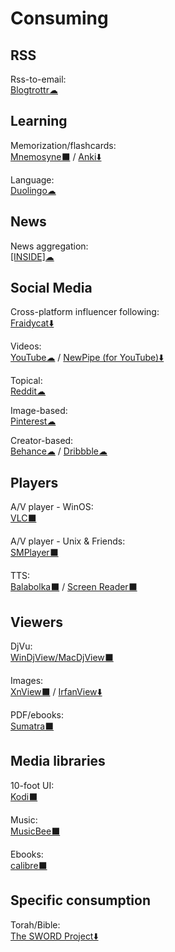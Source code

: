 # Consuming

## RSS

Rss-to-email:  
[Blogtrottr☁](https://blogtrottr.com)

## Learning

Memorization/flashcards:  
[Mnemosyne⬛](https://mnemosyne-proj.org/) /
[Anki⬇️](https://apps.ankiweb.net/)

Language:  
[Duolingo☁](https://www.duolingo.com/)

## News

News aggregation:  
[[INSIDE]☁](https://inside.com/)

## Social Media

Cross-platform influencer following:  
[Fraidycat⬇️](https://fraidyc.at/)

Videos:  
[YouTube☁](https://youtube.com) / 
[NewPipe (for YouTube)⬇️](https://newpipe.schabi.org/)

Topical:  
[Reddit☁](https://reddit.com)

Image-based:  
[Pinterest☁](https://pinterest.com)

Creator-based:  
[Behance☁](https://www.behance.net/) / 
[Dribbble☁](https://dribbble.com/)

## Players

A/V player - WinOS:  
[VLC⬛](https://www.videolan.org/vlc/)

A/V player - Unix & Friends:  
[SMPlayer⬛](https://www.smplayer.info/)

TTS:  
[Balabolka⬛](http://cross-plus-a.com/balabolka.htm) / 
[Screen Reader⬛](http://jacquelin.potier.free.fr/screenreader/)

## Viewers

DjVu:  
[WinDjView/MacDjView⬛](https://windjview.sourceforge.io/)

Images:  
[XnView⬛](https://www.xnview.com/) /
[IrfanView⬇️](https://www.irfanview.com/)

PDF/ebooks:  
[Sumatra⬛](https://www.sumatrapdfreader.org/free-pdf-reader.html)

## Media libraries

10-foot UI:  
[Kodi⬛](https://kodi.tv/)

Music:  
[MusicBee⬛](https://getmusicbee.com/)

Ebooks:  
[calibre⬛](https://calibre-ebook.com/)

## Specific consumption

Torah/Bible:  
[The SWORD Project⬇️](https://crosswire.org/sword/index.jsp)